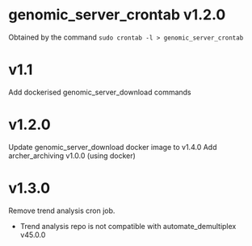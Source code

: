 # genomic_server_crontab v1.2.0

Obtained by the command `sudo crontab -l > genomic_server_crontab`

# v1.1
Add dockerised genomic_server_download commands

# v1.2.0
Update genomic_server_download docker image to v1.4.0
Add archer_archiving v1.0.0 (using docker)

# v1.3.0
Remove trend analysis cron job.
* Trend analysis repo is not compatible with automate_demultiplex v45.0.0 
